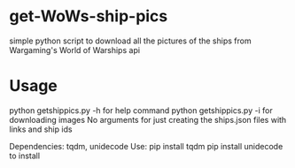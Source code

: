 # get-WoWs-ship-pics
simple python script to download all the pictures of the ships from Wargaming's World of Warships api


# Usage 

python getshippics.py -h for help command
python getshippics.py -i for downloading images
No arguments for just creating the ships.json files with links and ship ids

Dependencies: tqdm, unidecode
Use:
  pip install tqdm
  pip install unidecode
to install


